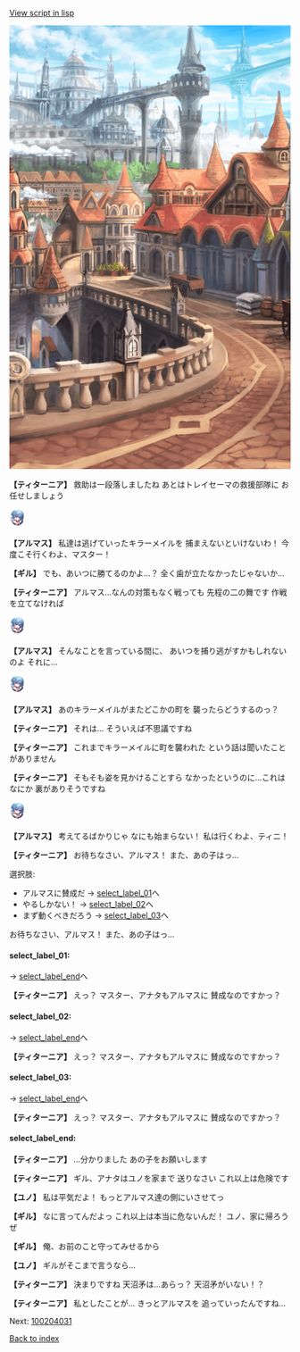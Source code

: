 [View script in lisp](../scripts/100204021.txt)

![town.png](../images/backgrounds/town.png)

**【ティターニア】**
救助は一段落しましたね
あとはトレイセーマの救援部隊に
お任せしましょう

<img src="../images/units/3103811.png" alt="3103811.png" height="34"/>

**【アルマス】**
私達は逃げていったキラーメイルを
捕まえないといけないわ！
今度こそ行くわよ、マスター！

**【ギル】**
でも、あいつに勝てるのかよ…？
全く歯が立たなかったじゃないか…

**【ティターニア】**
アルマス…なんの対策もなく戦っても
先程の二の舞です
作戦を立てなければ

<img src="../images/units/3103811.png" alt="3103811.png" height="34"/>

**【アルマス】**
そんなことを言っている間に、
あいつを捕り逃がすかもしれないのよ
それに…

<img src="../images/units/3103811.png" alt="3103811.png" height="34"/>

**【アルマス】**
あのキラーメイルがまたどこかの町を
襲ったらどうするのっ？

**【ティターニア】**
それは…
そういえば不思議ですね

**【ティターニア】**
これまでキラーメイルに町を襲われた
という話は聞いたことがありません

**【ティターニア】**
そもそも姿を見かけることすら
なかったというのに…これはなにか
裏がありそうですね

<img src="../images/units/3103811.png" alt="3103811.png" height="34"/>

**【アルマス】**
考えてるばかりじゃ
なにも始まらない！
私は行くわよ、ティニ！

**【ティターニア】**
お待ちなさい、アルマス！
また、あの子はっ…

選択肢:
- アルマスに賛成だ → [select_label_01](#select_label_01)へ
- やるしかない！ → [select_label_02](#select_label_02)へ
- まず動くべきだろう → [select_label_03](#select_label_03)へ

お待ちなさい、アルマス！
また、あの子はっ…

#### select_label_01:
 → [select_label_end](#select_label_end)へ

**【ティターニア】**
えっ？
マスター、アナタもアルマスに
賛成なのですかっ？

#### select_label_02:
 → [select_label_end](#select_label_end)へ

**【ティターニア】**
えっ？
マスター、アナタもアルマスに
賛成なのですかっ？

#### select_label_03:
 → [select_label_end](#select_label_end)へ

**【ティターニア】**
えっ？
マスター、アナタもアルマスに
賛成なのですかっ？

#### select_label_end:

**【ティターニア】**
…分かりました
あの子をお願いします

**【ティターニア】**
ギル、アナタはユノを家まで
送りなさい
これ以上は危険です

**【ユノ】**
私は平気だよ！
もっとアルマス達の側にいさせてっ

**【ギル】**
なに言ってんだよっ
これ以上は本当に危ないんだ！
ユノ、家に帰ろうぜ

**【ギル】**
俺、お前のこと守ってみせるから

**【ユノ】**
ギルがそこまで言うなら…

**【ティターニア】**
決まりですね
天沼矛は…あらっ？
天沼矛がいない！？

**【ティターニア】**
私としたことが…
きっとアルマスを
追っていったんですね…

Next: [100204031](100204031.md)

[Back to index](index.md)
